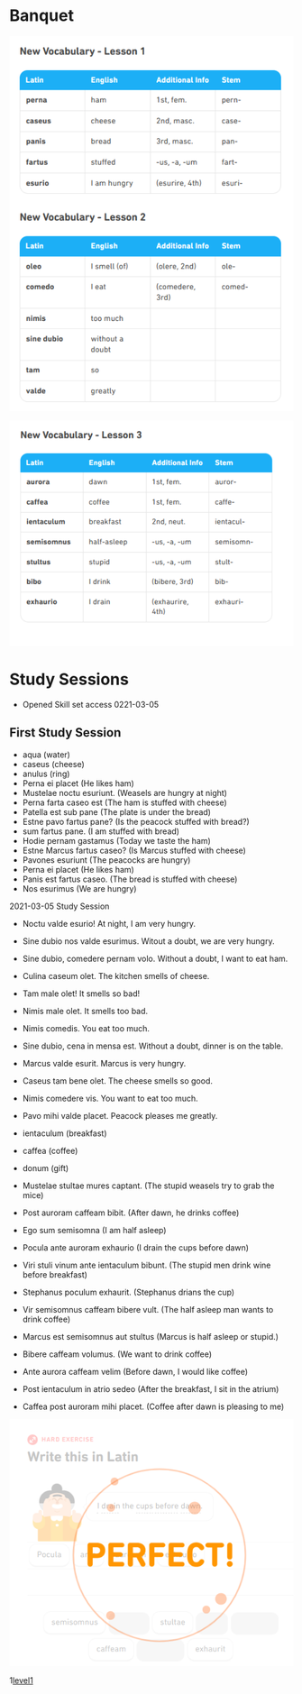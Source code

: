 # Banquet

![image1](https://github.com/EO4wellness/T-I-L/blob/main/polyglot/latin/Castle-3/Images/feast1.png)

![image2](https://github.com/EO4wellness/T-I-L/blob/main/polyglot/latin/Castle-3/Images/feast2.png)

# Study Sessions 
* Opened Skill set access 0221-03-05


## First Study Session 
* aqua (water)
* caseus (cheese)
* anulus (ring)
* Perna ei placet (He likes ham)
* Mustelae noctu esuriunt. (Weasels are hungry at night)
* Perna farta caseo est (The ham is stuffed with cheese)
* Patella est sub pane (The plate is under the bread)
* Estne pavo fartus pane?  (Is the peacock stuffed with bread?) 
* sum fartus pane. (I am stuffed with bread)
* Hodie pernam gastamus (Today we taste the ham)
* Estne Marcus fartus caseo?  (Is Marcus stuffed with cheese)
* Pavones esuriunt (The peacocks are hungry)
* Perna ei placet (He likes ham)
* Panis est fartus caseo. (The bread is stuffed with cheese)
* Nos esurimus (We are hungry)

2021-03-05 Study Session 
* Noctu valde esurio!  At night, I am very hungry.
* Sine dubio nos valde esurimus. Witout a doubt, we are very hungry. 
* Sine dubio, comedere pernam volo. Without a doubt, I want to eat ham. 
* Culina caseum olet. The kitchen smells of cheese. 
* Tam male olet! It smells so bad!
* Nimis male olet. It smells too bad. 


* Nimis comedis. You eat too much. 
* Sine dubio, cena in mensa est. Without a doubt, dinner is on the table. 
* Marcus valde esurit. Marcus is very hungry.
* Caseus tam bene olet. The cheese smells so good. 
* Nimis comedere vis. You want to eat too much. 
* Pavo mihi valde placet. Peacock pleases me greatly.

* ientaculum (breakfast)
* caffea (coffee)
* donum (gift)
* Mustelae stultae mures captant. (The stupid weasels try to grab the mice)
* Post auroram caffeam bibit. (After dawn, he drinks coffee)
* Ego sum semisomna (I am half asleep)
* Pocula ante auroram exhaurio (I drain the cups before dawn)
* Viri stuli vinum ante ientaculum bibunt. (The stupid men drink wine before breakfast)
* Stephanus poculum exhaurit. (Stephanus drians the cup)
* Vir semisomnus caffeam bibere vult. (The half asleep man wants to drink coffee) 
* Marcus est semisomnus aut stultus (Marcus is half asleep or stupid.)
* Bibere caffeam volumus. (We want to drink coffee)
* Ante aurora caffeam velim (Before dawn, I would like coffee)
* Post ientaculum in atrio sedeo (After the breakfast, I sit in the atrium)
* Caffea post auroram mihi placet. (Coffee after dawn is pleasing to me)

![results](https://github.com/EO4wellness/T-I-L/blob/main/polyglot/latin/Castle-3/Images/2021-03-05-session-results.png)

1[level1](https://github.com/EO4wellness/T-I-L/blob/main/polyglot/latin/Castle-3/Images/2021-03-05_earned-level1-new-crown.png)
